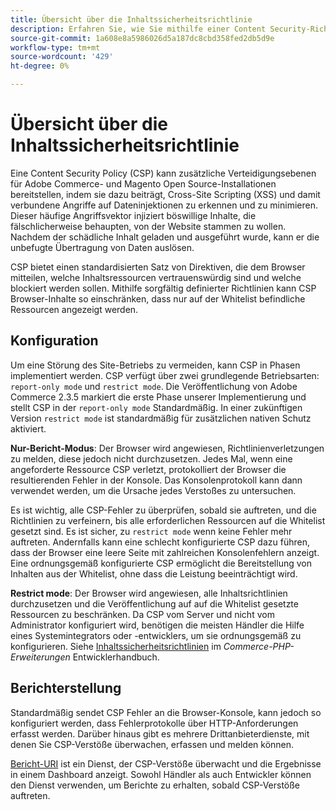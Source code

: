 ```yaml
---
title: Übersicht über die Inhaltssicherheitsrichtlinie
description: Erfahren Sie, wie Sie mithilfe einer Content Security-Richtlinie die Sicherheitsstufe Ihres Adobe Commerce- oder Magento Open Source-Stores verbessern können.
source-git-commit: 1a608e8a5986026d5a187dc8cbd358fed2db5d9e
workflow-type: tm+mt
source-wordcount: '429'
ht-degree: 0%

---
```



# Übersicht über die Inhaltssicherheitsrichtlinie

Eine Content Security Policy (CSP) kann zusätzliche Verteidigungsebenen für Adobe Commerce- und Magento Open Source-Installationen bereitstellen, indem sie dazu beiträgt, Cross-Site Scripting (XSS) und damit verbundene Angriffe auf Dateninjektionen zu erkennen und zu minimieren. Dieser häufige Angriffsvektor injiziert böswillige Inhalte, die fälschlicherweise behaupten, von der Website stammen zu wollen. Nachdem der schädliche Inhalt geladen und ausgeführt wurde, kann er die unbefugte Übertragung von Daten auslösen.

CSP bietet einen standardisierten Satz von Direktiven, die dem Browser mitteilen, welche Inhaltsressourcen vertrauenswürdig sind und welche blockiert werden sollen. Mithilfe sorgfältig definierter Richtlinien kann CSP Browser-Inhalte so einschränken, dass nur auf der Whitelist befindliche Ressourcen angezeigt werden.

## Konfiguration

Um eine Störung des Site-Betriebs zu vermeiden, kann CSP in Phasen implementiert werden. CSP verfügt über zwei grundlegende Betriebsarten: `report-only mode` und `restrict mode`. Die Veröffentlichung von Adobe Commerce 2.3.5 markiert die erste Phase unserer Implementierung und stellt CSP in der `report-only mode` Standardmäßig. In einer zukünftigen Version `restrict mode` ist standardmäßig für zusätzlichen nativen Schutz aktiviert.

**Nur-Bericht-Modus**: Der Browser wird angewiesen, Richtlinienverletzungen zu melden, diese jedoch nicht durchzusetzen. Jedes Mal, wenn eine angeforderte Ressource CSP verletzt, protokolliert der Browser die resultierenden Fehler in der Konsole. Das Konsolenprotokoll kann dann verwendet werden, um die Ursache jedes Verstoßes zu untersuchen.

Es ist wichtig, alle CSP-Fehler zu überprüfen, sobald sie auftreten, und die Richtlinien zu verfeinern, bis alle erforderlichen Ressourcen auf die Whitelist gesetzt sind. Es ist sicher, zu `restrict mode` wenn keine Fehler mehr auftreten. Andernfalls kann eine schlecht konfigurierte CSP dazu führen, dass der Browser eine leere Seite mit zahlreichen Konsolenfehlern anzeigt. Eine ordnungsgemäß konfigurierte CSP ermöglicht die Bereitstellung von Inhalten aus der Whitelist, ohne dass die Leistung beeinträchtigt wird.

**Restrict mode**: Der Browser wird angewiesen, alle Inhaltsrichtlinien durchzusetzen und die Veröffentlichung auf auf die Whitelist gesetzte Ressourcen zu beschränken. Da CSP vom Server und nicht vom Administrator konfiguriert wird, benötigen die meisten Händler die Hilfe eines Systemintegrators oder -entwicklers, um sie ordnungsgemäß zu konfigurieren. Siehe [Inhaltssicherheitsrichtlinien](https://developer.adobe.com/commerce/php/development/security/content-security-policies/) im _Commerce-PHP-Erweiterungen_ Entwicklerhandbuch.

## Berichterstellung

Standardmäßig sendet CSP Fehler an die Browser-Konsole, kann jedoch so konfiguriert werden, dass Fehlerprotokolle über HTTP-Anforderungen erfasst werden. Darüber hinaus gibt es mehrere Drittanbieterdienste, mit denen Sie CSP-Verstöße überwachen, erfassen und melden können.

[Bericht-URI](https://report-uri.io/) ist ein Dienst, der CSP-Verstöße überwacht und die Ergebnisse in einem Dashboard anzeigt. Sowohl Händler als auch Entwickler können den Dienst verwenden, um Berichte zu erhalten, sobald CSP-Verstöße auftreten.

